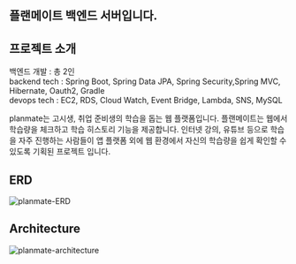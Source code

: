 ## 플랜메이트 백엔드 서버입니다.

## 프로젝트 소개
백엔드 개발 : 총 2인
</br>
backend tech : Spring Boot, Spring Data JPA, Spring Security,Spring MVC, Hibernate, Oauth2, Gradle
</br>
devops tech : EC2, RDS, Cloud Watch, Event Bridge, Lambda, SNS, MySQL

planmate는 고시생, 취업 준비생의 학습을 돕는 웹 플랫폼입니다.  플랜메이트는 웹에서 학습량을 체크하고 학습 히스토리 기능을 제공합니다.
인터넷 강의, 유튜브 등으로 학습을 자주 진행하는 사람들이 앱 플랫폼 외에 웹 환경에서 자신의 학습량을 쉽게 확인할 수 있도록 기획된 프로젝트 입니다.

## ERD
![planmate-ERD](https://github.com/PlanMateProj/back-end/assets/80220062/ff9494ad-2714-4975-ad85-aadd2ab2b9b3)

## Architecture
![planmate-architecture](https://github.com/PlanMateProj/back-end/assets/80220062/e81ffd00-ec83-464c-a593-3d6099989fe1)
